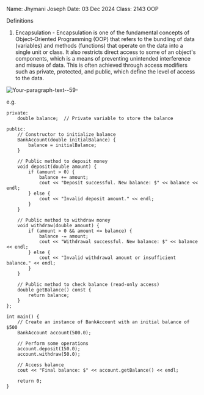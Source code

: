 Name: Jhymani Joseph
Date: 03 Dec 2024
Class: 2143 OOP

Definitions

1.  Encapsulation - Encapsulation is one of the fundamental concepts of Object-Oriented Programming (OOP) that refers to the bundling of data (variables) and methods (functions) that operate on the data into a single unit or class. It also restricts direct access to some of an object's components, which is a means of preventing unintended interference and misuse of data. This is often achieved through access modifiers such as private, protected, and public, which define the level of access to the data.
   
![Your-paragraph-text--59-](https://github.com/user-attachments/assets/c9e96748-dfa7-42b0-b7b9-94e577e3ebc6)

e.g.
```class BankAccount {
private:
    double balance;  // Private variable to store the balance

public:
    // Constructor to initialize balance
    BankAccount(double initialBalance) {
        balance = initialBalance;
    }

    // Public method to deposit money
    void deposit(double amount) {
        if (amount > 0) {
            balance += amount;
            cout << "Deposit successful. New balance: $" << balance << endl;
        } else {
            cout << "Invalid deposit amount." << endl;
        }
    }

    // Public method to withdraw money
    void withdraw(double amount) {
        if (amount > 0 && amount <= balance) {
            balance -= amount;
            cout << "Withdrawal successful. New balance: $" << balance << endl;
        } else {
            cout << "Invalid withdrawal amount or insufficient balance." << endl;
        }
    }

    // Public method to check balance (read-only access)
    double getBalance() const {
        return balance;
    }
};

int main() {
    // Create an instance of BankAccount with an initial balance of $500
    BankAccount account(500.0);

    // Perform some operations
    account.deposit(150.0);
    account.withdraw(50.0);

    // Access balance
    cout << "Final balance: $" << account.getBalance() << endl;

    return 0;
}

